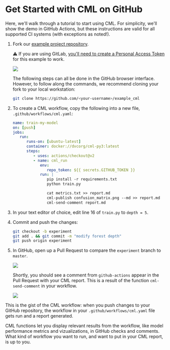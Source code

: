 # Get Started with CML on GitHub

Here, we'll walk through a tutorial to start using CML. For simplicity, we'll
show the demo in GitHub Actions, but these instructions are valid for all
supported CI systems (with exceptions as noted!).

1. Fork our
   [example project repository](https://github.com/iterative/example_cml).

   ⚠️ If you are using GitLab,
   [you'll need to create a Personal Access Token](https://github.com/iterative/cml/wiki/CML-with-GitLab#variables)
   for this example to work.

   ![](/img/fork_cml_project.png)

   The following steps can all be done in the GitHub browser interface. However,
   to follow along the commands, we recommend cloning your fork to your local
   workstation:

   ```bash
   git clone https://github.com/<your-username>/example_cml
   ```

2. To create a CML workflow, copy the following into a new file,
   `.github/workflows/cml.yaml`:

   ```yaml
   name: train-my-model
   on: [push]
   jobs:
      run:
         runs-on: [ubuntu-latest]
         container: docker://dvcorg/cml-py3:latest
         steps:
            - uses: actions/checkout@v2
            - name: cml_run
               env:
                  repo_token: ${{ secrets.GITHUB_TOKEN }}
               run: |
                  pip install -r requirements.txt
                  python train.py

                  cat metrics.txt >> report.md
                  cml-publish confusion_matrix.png --md >> report.md
                  cml-send-comment report.md
   ```

3. In your text editor of choice, edit line 16 of `train.py` to `depth = 5`.

4. Commit and push the changes:

   ```bash
   git checkout -b experiment
   git add . && git commit -m "modify forest depth"
   git push origin experiment
   ```

5. In GitHub, open up a Pull Request to compare the `experiment` branch to
   `master`.

   ![](/img/make_pr.png)

   Shortly, you should see a comment from `github-actions` appear in the Pull
   Request with your CML report. This is a result of the function
   `cml-send-comment` in your workflow.

   ![](/img/cml_first_report.png)

This is the gist of the CML workflow: when you push changes to your GitHub
repository, the workflow in your `.github/workflows/cml.yaml` file gets run and
a report generated.

CML functions let you display relevant results from the workflow, like model
performance metrics and vizualizations, in GitHub checks and comments. What kind
of workflow you want to run, and want to put in your CML report, is up to you.
